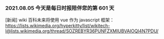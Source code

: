 ### 2021.08.05 今天是每日时报陪伴您的第 601 天

[新闻] wiki 百科未来将使用 vue 作为 javascript 框架：<https://lists.wikimedia.org/hyperkitty/list/wikitech-l@lists.wikimedia.org/thread/SOZREBYR36PUNFZXMIUBVAIOQI4N7PDU/>
